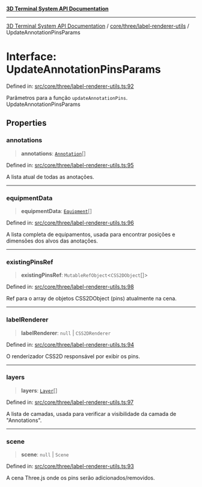 [**3D Terminal System API Documentation**](../../../../README.md)

***

[3D Terminal System API Documentation](../../../../README.md) / [core/three/label-renderer-utils](../README.md) / UpdateAnnotationPinsParams

# Interface: UpdateAnnotationPinsParams

Defined in: [src/core/three/label-renderer-utils.ts:92](https://github.com/Dicommunitas/ThreeJS_Terminal_3D/blob/20cf40967bd739fbee6d804c3e821483cc482c65/src/core/three/label-renderer-utils.ts#L92)

Parâmetros para a função `updateAnnotationPins`.
 UpdateAnnotationPinsParams

## Properties

### annotations

> **annotations**: [`Annotation`](../../../../lib/types/interfaces/Annotation.md)[]

Defined in: [src/core/three/label-renderer-utils.ts:95](https://github.com/Dicommunitas/ThreeJS_Terminal_3D/blob/20cf40967bd739fbee6d804c3e821483cc482c65/src/core/three/label-renderer-utils.ts#L95)

A lista atual de todas as anotações.

***

### equipmentData

> **equipmentData**: [`Equipment`](../../../../lib/types/interfaces/Equipment.md)[]

Defined in: [src/core/three/label-renderer-utils.ts:96](https://github.com/Dicommunitas/ThreeJS_Terminal_3D/blob/20cf40967bd739fbee6d804c3e821483cc482c65/src/core/three/label-renderer-utils.ts#L96)

A lista completa de equipamentos, usada para encontrar posições e dimensões dos alvos das anotações.

***

### existingPinsRef

> **existingPinsRef**: `MutableRefObject`\<`CSS2DObject`[]\>

Defined in: [src/core/three/label-renderer-utils.ts:98](https://github.com/Dicommunitas/ThreeJS_Terminal_3D/blob/20cf40967bd739fbee6d804c3e821483cc482c65/src/core/three/label-renderer-utils.ts#L98)

Ref para o array de objetos CSS2DObject (pins) atualmente na cena.

***

### labelRenderer

> **labelRenderer**: `null` \| `CSS2DRenderer`

Defined in: [src/core/three/label-renderer-utils.ts:94](https://github.com/Dicommunitas/ThreeJS_Terminal_3D/blob/20cf40967bd739fbee6d804c3e821483cc482c65/src/core/three/label-renderer-utils.ts#L94)

O renderizador CSS2D responsável por exibir os pins.

***

### layers

> **layers**: [`Layer`](../../../../lib/types/interfaces/Layer.md)[]

Defined in: [src/core/three/label-renderer-utils.ts:97](https://github.com/Dicommunitas/ThreeJS_Terminal_3D/blob/20cf40967bd739fbee6d804c3e821483cc482c65/src/core/three/label-renderer-utils.ts#L97)

A lista de camadas, usada para verificar a visibilidade da camada de "Annotations".

***

### scene

> **scene**: `null` \| `Scene`

Defined in: [src/core/three/label-renderer-utils.ts:93](https://github.com/Dicommunitas/ThreeJS_Terminal_3D/blob/20cf40967bd739fbee6d804c3e821483cc482c65/src/core/three/label-renderer-utils.ts#L93)

A cena Three.js onde os pins serão adicionados/removidos.

